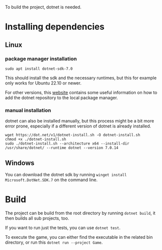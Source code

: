 To build the project, dotnet is needed.

# Installing dependencies

## Linux

### package manager installation
`sudo apt install dotnet-sdk-7.0`

This should install the sdk and the necessary runtimes, but this for example only works for Ubuntu 22.10 or newer.

For other versions, this [website](https://learn.microsoft.com/de-de/dotnet/core/install/linux-ubuntu#register-the-microsoft-package-repository) contains some useful information on how to add the dotnet repository to the local package manager.

### manual installation

dotnet can also be installed manually, but this process might be a bit more error prone, especially if a different version of dotnet is already installed.

```
wget https://dot.net/v1/dotnet-install.sh -O dotnet-install.sh
chmod +x ./dotnet-install.sh
sudo ./dotnet-install.sh --architecture x64 --install-dir /usr/share/dotnet/ --runtime dotnet --version 7.0.14
```

## Windows

You can download the dotnet sdk by running `winget install Microsoft.DotNet.SDK.7` on the command line.

# Build

The project can be build from the root directory by running `dotnet build`, it then builds all sub projects, too.

If you want to run just the tests, you can use `dotnet test`.

To execute the game, you can either find the executable in the related bin directory, or run this `dotnet run --project Game`.
